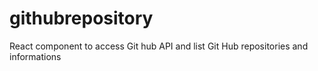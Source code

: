# githubrepository

React component to access Git hub API and list Git Hub repositories and informations
